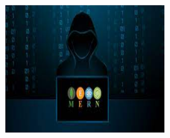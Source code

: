 <img width=500px height=400 src="https://github.com/AkankshaGaonkar/MERN_Stack/blob/main/Mern.jpg">
